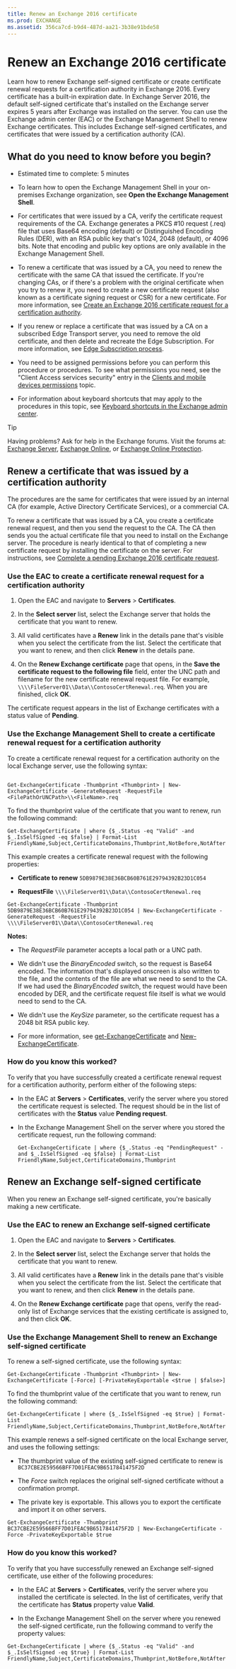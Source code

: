 ```yaml
---
title: Renew an Exchange 2016 certificate
ms.prod: EXCHANGE
ms.assetid: 356ca7cd-b9d4-487d-aa21-3b38e91bde58
---
```



# Renew an Exchange 2016 certificate
Learn how to renew Exchange self-signed certificate or create certificate renewal requests for a certification authority in Exchange 2016.
Every certificate has a built-in expiration date. In Exchange Server 2016, the default self-signed certificate that's installed on the Exchange server expires 5 years after Exchange was installed on the server. You can use the Exchange admin center (EAC) or the Exchange Management Shell to renew Exchange certificates. This includes Exchange self-signed certificates, and certificates that were issued by a certification authority (CA).
  
    
    


## What do you need to know before you begin?


- Estimated time to complete: 5 minutes
    
  
- To learn how to open the Exchange Management Shell in your on-premises Exchange organization, see **Open the Exchange Management Shell**.
    
  
- For certificates that were issued by a CA, verify the certificate request requirements of the CA. Exchange generates a PKCS #10 request (.req) file that uses Base64 encoding (default) or Distinguished Encoding Rules (DER), with an RSA public key that's 1024, 2048 (default), or 4096 bits. Note that encoding and public key options are only available in the Exchange Management Shell.
    
  
- To renew a certificate that was issued by a CA, you need to renew the certificate with the same CA that issued the certificate. If you're changing CAs, or if there's a problem with the original certificate when you try to renew it, you need to create a new certificate request (also known as a certificate signing request or CSR) for a new certificate. For more information, see  [Create an Exchange 2016 certificate request for a certification authority](create-an-exchange-2016-certificate-request-for-a-certification-authority.md).
    
  
- If you renew or replace a certificate that was issued by a CA on a subscribed Edge Transport server, you need to remove the old certificate, and then delete and recreate the Edge Subscription. For more information, see  [Edge Subscription process](edge-subscriptions.md#Process).
    
  
- You need to be assigned permissions before you can perform this procedure or procedures. To see what permissions you need, see the "Client Access services security" entry in the  [Clients and mobile devices permissions](clients-and-mobile-devices-permissions.md) topic.
    
  
- For information about keyboard shortcuts that may apply to the procedures in this topic, see  [Keyboard shortcuts in the Exchange admin center](keyboard-shortcuts-in-the-exchange-admin-center.md).
    
  

> [!TIP]
> Having problems? Ask for help in the Exchange forums. Visit the forums at:  [Exchange Server](https://go.microsoft.com/fwlink/p/?linkId=60612),  [Exchange Online](https://go.microsoft.com/fwlink/p/?linkId=267542), or  [Exchange Online Protection](https://go.microsoft.com/fwlink/p/?linkId=285351). 
  
    
    


## Renew a certificate that was issued by a certification authority

The procedures are the same for certificates that were issued by an internal CA (for example, Active Directory Certificate Services), or a commercial CA.
  
    
    
To renew a certificate that was issued by a CA, you create a certificate renewal request, and then you send the request to the CA. The CA then sends you the actual certificate file that you need to install on the Exchange server. The procedure is nearly identical to that of completing a new certificate request by installing the certificate on the server. For instructions, see  [Complete a pending Exchange 2016 certificate request](complete-a-pending-exchange-2016-certificate-request.md).
  
    
    

### Use the EAC to create a certificate renewal request for a certification authority


1. Open the EAC and navigate to **Servers** > **Certificates**.
    
  
2. In the **Select server** list, select the Exchange server that holds the certificate that you want to renew.
    
  
3. All valid certificates have a **Renew** link in the details pane that's visible when you select the certificate from the list. Select the certificate that you want to renew, and then click **Renew** in the details pane.
    
  
4. On the **Renew Exchange certificate** page that opens, in the **Save the certificate request to the following file** field, enter the UNC path and filename for the new certificate renewal request file. For example, `\\\\FileServer01\\Data\\ContosoCertRenewal.req`. When you are finished, click **OK**.
    
  
The certificate request appears in the list of Exchange certificates with a status value of **Pending**.
  
    
    

### Use the Exchange Management Shell to create a certificate renewal request for a certification authority

To create a certificate renewal request for a certification authority on the local Exchange server, use the following syntax:
  
    
    

```

Get-ExchangeCertificate -Thumbprint <Thumbprint> | New-ExchangeCertificate -GenerateRequest -RequestFile <FilePathOrUNCPath>\\<FileName>.req
```

To find the thumbprint value of the certificate that you want to renew, run the following command:
  
    
    



```
Get-ExchangeCertificate | where {$_.Status -eq "Valid" -and $_.IsSelfSigned -eq $false} | Format-List FriendlyName,Subject,CertificateDomains,Thumbprint,NotBefore,NotAfter
```

This example creates a certificate renewal request with the following properties:
  
    
    

- **Certificate to renew** `5DB9879E38E36BCB60B761E29794392B23D1C054`
    
  
- **RequestFile** `\\\\FileServer01\\Data\\ContosoCertRenewal.req`
    
  



```
Get-ExchangeCertificate -Thumbprint 5DB9879E38E36BCB60B761E29794392B23D1C054 | New-ExchangeCertificate -GenerateRequest -RequestFile \\\\FileServer01\\Data\\ContosoCertRenewal.req
```

 **Notes:**
  
    
    

- The  _RequestFile_ parameter accepts a local path or a UNC path.
    
  
- We didn't use the  _BinaryEncoded_ switch, so the request is Base64 encoded. The information that's displayed onscreen is also written to the file, and the contents of the file are what we need to send to the CA. If we had used the _BinaryEncoded_ switch, the request would have been encoded by DER, and the certificate request file itself is what we would need to send to the CA.
    
  
- We didn't use the  _KeySize_ parameter, so the certificate request has a 2048 bit RSA public key.
    
  
- For more information, see  [get-ExchangeCertificate](http://technet.microsoft.com/library/e368589a-6510-4209-9f10-171d1990cd7d.aspx) and [New-ExchangeCertificate](http://technet.microsoft.com/library/5e0b61b0-ece6-4d9b-949a-f6a032dd0fb9.aspx).
    
  

### How do you know this worked?

To verify that you have successfully created a certificate renewal request for a certification authority, perform either of the following steps:
  
    
    

- In the EAC at **Servers** > **Certificates**, verify the server where you stored the certificate request is selected. The request should be in the list of certificates with the **Status** value **Pending request**.
    
  
- In the Exchange Management Shell on the server where you stored the certificate request, run the following command:
    
  ```
  Get-ExchangeCertificate | where {$_.Status -eq "PendingRequest" -and $_.IsSelfSigned -eq $false} | Format-List FriendlyName,Subject,CertificateDomains,Thumbprint
  ```


## Renew an Exchange self-signed certificate

When you renew an Exchange self-signed certificate, you're basically making a new certificate. 
  
    
    

### Use the EAC to renew an Exchange self-signed certificate


1. Open the EAC and navigate to **Servers** > **Certificates**.
    
  
2. In the **Select server** list, select the Exchange server that holds the certificate that you want to renew.
    
  
3. All valid certificates have a **Renew** link in the details pane that's visible when you select the certificate from the list. Select the certificate that you want to renew, and then click **Renew** in the details pane.
    
  
4. On the **Renew Exchange certificate** page that opens, verify the read-only list of Exchange services that the existing certificate is assigned to, and then click **OK**.
    
  

### Use the Exchange Management Shell to renew an Exchange self-signed certificate

To renew a self-signed certificate, use the following syntax:
  
    
    

```
Get-ExchangeCertificate -Thumbprint <Thumbprint> | New-ExchangeCertificate [-Force] [-PrivateKeyExportable <$true | $false>]
```

To find the thumbprint value of the certificate that you want to renew, run the following command:
  
    
    



```
Get-ExchangeCertificate | where {$_.IsSelfSigned -eq $true} | Format-List FriendlyName,Subject,CertificateDomains,Thumbprint,NotBefore,NotAfter
```

This example renews a self-signed certificate on the local Exchange server, and uses the following settings:
  
    
    

- The thumbprint value of the existing self-signed certificate to renew is  `BC37CBE2E59566BFF7D01FEAC9B6517841475F2D`
    
  
- The  _Force_ switch replaces the original self-signed certificate without a confirmation prompt.
    
  
- The private key is exportable. This allows you to export the certificate and import it on other servers.
    
  



```
Get-ExchangeCertificate -Thumbprint BC37CBE2E59566BFF7D01FEAC9B6517841475F2D | New-ExchangeCertificate -Force -PrivateKeyExportable $true
```


### How do you know this worked?

To verify that you have successfully renewed an Exchange self-signed certificate, use either of the following procedures:
  
    
    

- In the EAC at **Servers** > **Certificates**, verify the server where you installed the certificate is selected. In the list of certificates, verify that the certificate has **Status** property value **Valid**.
    
  
- In the Exchange Management Shell on the server where you renewed the self-signed certificate, run the following command to verify the property values:
    
  

```
Get-ExchangeCertificate | where {$_.Status -eq "Valid" -and $_.IsSelfSigned -eq $true} | Format-List FriendlyName,Subject,CertificateDomains,Thumbprint,NotBefore,NotAfter
```


